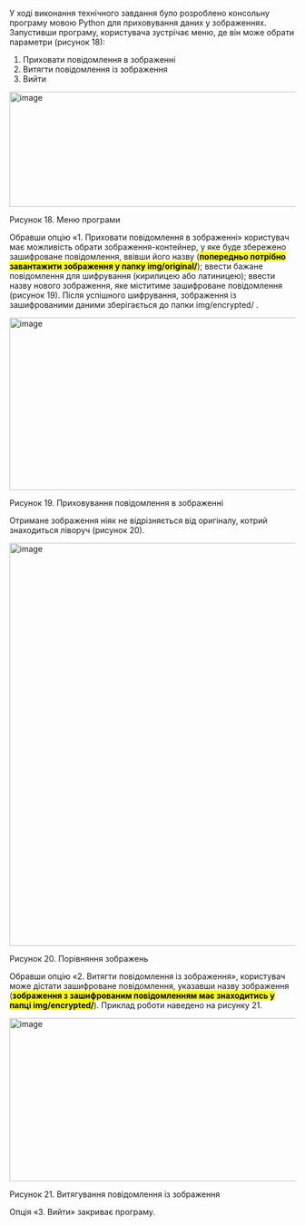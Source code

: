 У ході виконання технічного завдання було розроблено консольну програму мовою Python для приховування даних у зображеннях.
Запустивши програму, користувача зустрічає меню, де він може обрати параметри (рисунок 18):
<ol>
  <li>Приховати повідомлення в зображенні</li>
  <li>Витягти повідомлення із зображення</li>
  <li>Вийти</li>
</ol>

<img width="577" height="203" alt="image" src="https://github.com/user-attachments/assets/5d9535f6-2bf3-4cd5-adc2-39ebfb2ef831" />

Рисунок 18. Меню програми

Обравши опцію «1. Приховати повідомлення в зображенні» користувач має можливість обрати зображення-контейнер, у яке буде збережено зашифроване повідомлення, ввівши його назву (<mark><b>попередньо потрібно завантажити зображення у папку img/original/</b></mark>); ввести бажане повідомлення для шифрування (кирилицею або латиницею); ввести назву нового зображення, яке міститиме зашифроване повідомлення (рисунок 19). Після успішного шифрування, зображення із зашифрованими даними зберігається до папки img/encrypted/ .

<img width="1004" height="304" alt="image" src="https://github.com/user-attachments/assets/d536555c-de1c-4938-8a8a-3006af7bd293" />

Рисунок 19. Приховування повідомлення в зображенні

Отримане зображення ніяк не відрізняється від оригіналу, котрий знаходиться ліворуч (рисунок 20).

<img width="801" height="710" alt="image" src="https://github.com/user-attachments/assets/2a27dfb9-a903-42d2-9a4e-db0778fe6672" />

Рисунок 20. Порівняння зображень

Обравши опцію «2. Витягти повідомлення із зображення», користувач може дістати зашифроване повідомлення, указавши назву зображення (<mark><b>зображення з зашифрованим повідомленням має знаходитись у папці img/encrypted/</b></mark>). Приклад роботи наведено на рисунку 21.

<img width="727" height="288" alt="image" src="https://github.com/user-attachments/assets/b3796950-8bbc-47cf-aed7-f811b22d4e4f" />

Рисунок 21. Витягування повідомлення із зображення

Опція «3. Вийти» закриває програму.
